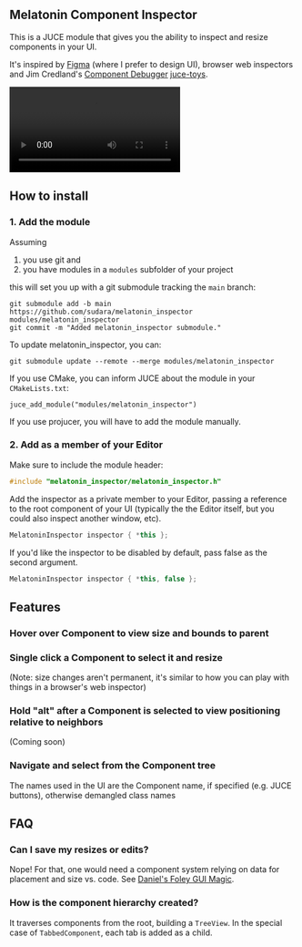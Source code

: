 ## Melatonin Component Inspector

This is a JUCE module that gives you the ability to inspect and resize components in your UI.

It's inspired by [Figma](https://figma.com) (where I prefer to design UI), browser web inspectors and Jim Credland's [Component Debugger](https://github.com/jcredland/juce-toys/blob/master/jcf_debug/source/component_debugger.cpp) [juce-toys](https://github.com/jcredland/juce-toys). 


![](https://user-images.githubusercontent.com/472/115873623-6f2e4700-a443-11eb-9ba1-03d992cc12e1.mp4)

## How to install

### 1. Add the module

Assuming 

1. you use git and 
2. you have modules in a `modules` subfolder of your project

this will set you up with a git submodule tracking the `main` branch:

```git
git submodule add -b main https://github.com/sudara/melatonin_inspector modules/melatonin_inspector
git commit -m "Added melatonin_inspector submodule."
```

To update melatonin_inspector, you can:
```git
git submodule update --remote --merge modules/melatonin_inspector
```

If you use CMake, you can inform JUCE about the module in your `CMakeLists.txt`:
```
juce_add_module("modules/melatonin_inspector")
```

If you use projucer, you will have to add the module manually.
 
### 2. Add as a member of your Editor

Make sure to include the module header:

```cpp
#include "melatonin_inspector/melatonin_inspector.h"
```

Add the inspector as a private member to your Editor, passing a reference to the root component of your UI (typically the the Editor itself, but you could also inspect another window, etc).

```cpp
MelatoninInspector inspector { *this };
```

If you'd like the inspector to be disabled by default, pass false as the second argument.

```cpp
MelatoninInspector inspector { *this, false };
```

## Features

### Hover over Component to view size and bounds to parent

### Single click a Component to select it and resize

(Note: size changes aren't permanent, it's similar to how you can play with things in a browser's web inspector)

### Hold "alt" after a Component is selected to view positioning relative to neighbors

(Coming soon)

### Navigate and select from the Component tree

The names used in the UI are the Component name, if specified (e.g. JUCE buttons), otherwise demangled class names

## FAQ

### Can I save my resizes or edits?

Nope! For that, one would need a component system relying on data for placement and size vs. code. See [Daniel's Foley GUI Magic](https://github.com/ffAudio/foleys_gui_magic).

### How is the component hierarchy created?

It traverses components from the root, building a `TreeView`. In the special case of `TabbedComponent`, each tab is added as a child. 
